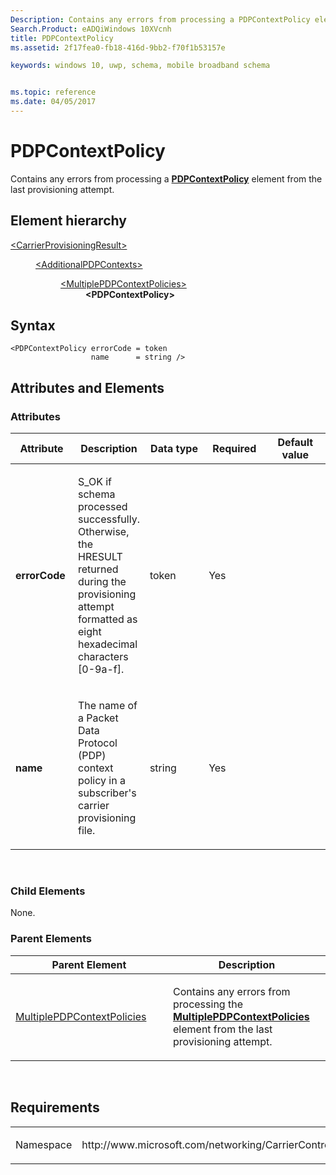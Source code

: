 ```yaml
---
Description: Contains any errors from processing a PDPContextPolicy element from the last provisioning attempt.
Search.Product: eADQiWindows 10XVcnh
title: PDPContextPolicy
ms.assetid: 2f17fea0-fb18-416d-9bb2-f70f1b53157e

keywords: windows 10, uwp, schema, mobile broadband schema


ms.topic: reference
ms.date: 04/05/2017
---
```


# PDPContextPolicy


Contains any errors from processing a [**PDPContextPolicy**](https://msdn.microsoft.com/library/windows/apps/dn394028) element from the last provisioning attempt.

## Element hierarchy

<dl>
<dt><a href="element-carrierprovisioningresult.md">&lt;CarrierProvisioningResult&gt;</a></dt>
<dd>
<dl>
<dt><a href="element-additionalpdpcontexts.md">&lt;AdditionalPDPContexts&gt;</a></dt>
<dd>
<dl>
<dt><a href="element-multiplepdpcontextpolicies.md">&lt;MultiplePDPContextPolicies&gt;</a></dt>
<dd><b>&lt;PDPContextPolicy&gt;</b></dd>
</dl>
</dd>
</dl>
</dd>
</dl>

## Syntax

``` syntax
<PDPContextPolicy errorCode = token
                  name      = string />
```

## Attributes and Elements


### Attributes

<table>
<colgroup>
<col width="20%" />
<col width="20%" />
<col width="20%" />
<col width="20%" />
<col width="20%" />
</colgroup>
<thead>
<tr class="header">
<th>Attribute</th>
<th>Description</th>
<th>Data type</th>
<th>Required</th>
<th>Default value</th>
</tr>
</thead>
<tbody>
<tr class="odd">
<td><strong>errorCode</strong></td>
<td><p>S_OK if schema processed successfully. Otherwise, the HRESULT returned during the provisioning attempt formatted as eight hexadecimal characters [0-9a-f].</p></td>
<td>token</td>
<td>Yes</td>
<td></td>
</tr>
<tr class="even">
<td><strong>name</strong></td>
<td><p>The name of a Packet Data Protocol (PDP) context policy in a subscriber's carrier provisioning file.</p></td>
<td>string</td>
<td>Yes</td>
<td></td>
</tr>
</tbody>
</table>

 

### Child Elements

None.

### Parent Elements

<table>
<colgroup>
<col width="50%" />
<col width="50%" />
</colgroup>
<thead>
<tr class="header">
<th>Parent Element</th>
<th>Description</th>
</tr>
</thead>
<tbody>
<tr class="odd">
<td><a href="element-multiplepdpcontextpolicies.md">MultiplePDPContextPolicies</a> </td>
<td><p>Contains any errors from processing the <a href="https://msdn.microsoft.com/library/windows/apps/dn394018"><strong>MultiplePDPContextPolicies</strong></a>  element from the last provisioning attempt.</p></td>
</tr>
</tbody>
</table>

 

## Requirements

<table>
<colgroup>
<col width="50%" />
<col width="50%" />
</colgroup>
<tbody>
<tr class="odd">
<td><p>Namespace</p></td>
<td><p>http://www.microsoft.com/networking/CarrierControlResults/v2</p></td>
</tr>
</tbody>
</table>

 

 




